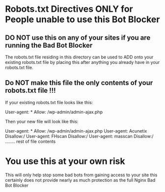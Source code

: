 # Robots.txt Directives ONLY for People unable to use this Bot Blocker
## DO NOT use this on any of your sites if you are running the Bad Bot Blocker

The robots.txt file residing in this directory can be used to ADD onto your existing robots.txt file by placing this after anything you already have in your robots.txt file.

## Do NOT make this file the only contents of your robots.txt file !!!

If your existing robots.txt file looks like this:

User-agent: *
Allow: /wp-admin/admin-ajax.php

Then your new file will look like this:

User-agent: *
Allow: /wp-admin/admin-ajax.php
User-agent: Acunetix
 Disallow:/ 
User-agent: FHscan
 Disallow:/ 
User-agent: masscan
 Disallow:/ 
........ rest of file contents

# You use this at your own risk

This will only help stop some bad bots from gaining access to your site
this certainly does not provide nearly as much protection as the full
Nginx Bad Bot Blocker
